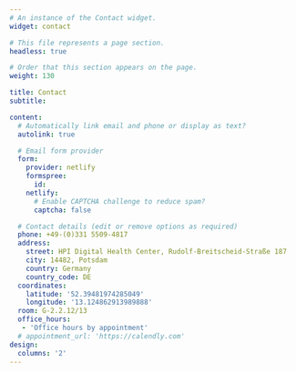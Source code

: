 ```yaml
---
# An instance of the Contact widget.
widget: contact

# This file represents a page section.
headless: true

# Order that this section appears on the page.
weight: 130

title: Contact
subtitle:

content:
  # Automatically link email and phone or display as text?
  autolink: true

  # Email form provider
  form:
    provider: netlify
    formspree:
      id:
    netlify:
      # Enable CAPTCHA challenge to reduce spam?
      captcha: false

  # Contact details (edit or remove options as required)
  phone: +49-(0)331 5509-4817
  address:
    street: HPI Digital Health Center, Rudolf-Breitscheid-Straße 187
    city: 14482, Potsdam
    country: Germany
    country_code: DE
  coordinates:
    latitude: '52.39481974285049'
    longitude: '13.124862913989888'
  room: G-2.2.12/13
  office_hours:
   - 'Office hours by appointment'
  # appointment_url: 'https://calendly.com'
design:
  columns: '2'
---
```


